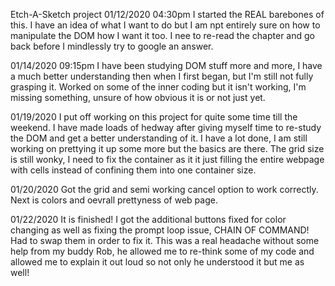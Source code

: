 Etch-A-Sketch project
01/12/2020 04:30pm
I started the REAL barebones of this. I have an idea of what I want to do but I am npt entirely sure on how to manipulate the DOM how I want it too. I nee to re-read the chapter and go back before I mindlessly try to google an answer.


01/14/2020 09:15pm
I have been studying DOM stuff more and more, I have a much better understanding then when I first began, but I'm still not fully grasping it.
Worked on some of the inner coding but it isn't working, I'm missing something, unsure of how obvious it is or not just yet.


01/19/2020
I put off working on this project for quite some time till the weekend. I have made loads of hedway after giving myself time to re-study the DOM and get a better understanding of it. I have a lot done, I am still working on prettying it up some more but the basics are there. The grid size is still wonky, I need to fix the container as it it just filling the entire webpage with cells instead of confining them into one container size.


01/20/2020
Got the grid and semi working cancel option to work correctly. Next is colors and oevrall prettyness of web page.


01/22/2020
It is finished! I got the additional buttons fixed for color changing as well as fixing the prompt loop issue, CHAIN OF COMMAND! Had to swap them in order to fix it. This was a real headache without some help from my buddy Rob, he allowed me to re-think some of my code and allowed me to explain it out loud so not only he understood it but me as well!